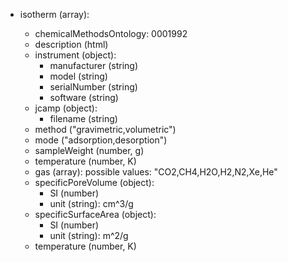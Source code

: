 - isotherm (array<object>):
  - chemicalMethodsOntology: 0001992
  - description (html)
  - instrument (object):
    - manufacturer (string)
    - model (string)
    - serialNumber (string)
    - software (string)
  - jcamp (object):
    - filename (string)
  - method ("gravimetric,volumetric")
  - mode ("adsorption,desorption")
  - sampleWeight (number, g)
  - temperature (number, K)
  - gas (array<string>): possible values: "CO2,CH4,H2O,H2,N2,Xe,He"
  - specificPoreVolume (object):
    - SI (number)
    - unit (string): cm^3/g
  - specificSurfaceArea (object):
    - SI (number)
    - unit (string): m^2/g
  - temperature (number, K)
